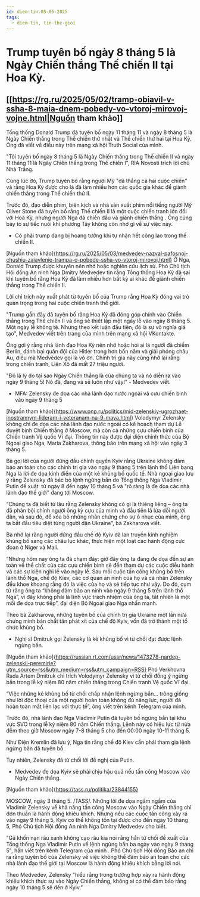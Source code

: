 ```yaml
---
id: diem-tin-05-05-2025
tags: 
  - diem-tin, tin-the-gioi
---
```



# Trump tuyên bố ngày 8 tháng 5 là Ngày Chiến thắng Thế chiến II tại Hoa Kỳ.

## [[https://rg.ru/2025/05/02/tramp-obiavil-v-ssha-8-maia-dnem-pobedy-vo-vtoroj-mirovoj-vojne.html|Nguồn tham khảo]]

Tổng thống Donald Trump đã tuyên bố ngày 11 tháng 11 và ngày 8 tháng 5 là Ngày Chiến thắng trong Thế chiến thứ nhất và Thế chiến thứ hai tại Hoa Kỳ. Ông đã viết về điều này trên mạng xã hội Truth Social của mình.

"Tôi tuyên bố ngày 8 tháng 5 là Ngày Chiến thắng trong Thế chiến II và ngày 11 tháng 11 là Ngày Chiến thắng trong Thế chiến I", RIA Novosti trích lời chủ Nhà Trắng.

Cùng lúc đó, Trump tuyên bố rằng người Mỹ "đã thắng cả hai cuộc chiến" và rằng Hoa Kỳ được cho là đã làm nhiều hơn các quốc gia khác để giành chiến thắng trong Thế chiến thứ II.

Trước đó, đạo diễn phim, biên kịch và nhà sản xuất phim nổi tiếng người Mỹ Oliver Stone đã tuyên bố rằng Thế chiến II là một cuộc chiến tranh lớn đối với Hoa Kỳ, nhưng người Nga đã chiến đấu và giành chiến thắng . Ông cũng bày tỏ sự tiếc nuối khi phương Tây không còn nhớ gì về sự việc này.

* Có phải trump đang bị hoang tưởng khi tự nhận hết công lao trong thế chiến II.

[Nguồn tham khảo]{https://rg.ru/2025/05/03/medvedev-nazval-pafosnoj-chushiu-zaiavlenie-trampa-o-pobede-ssha-vo-vtoroj-mirovoj.html}
Ở Nga, Donald Trump được khuyên nên nhớ hoặc nghiên cứu lịch sử. Phó Chủ tịch Hội đồng An ninh Nga Dmitry Medvedev tin rằng Tổng thống Hoa Kỳ đã sai khi tuyên bố rằng Hoa Kỳ đã làm nhiều hơn bất kỳ ai khác để giành chiến thắng trong Thế chiến II.

Lời chỉ trích này xuất phát từ tuyên bố của Trump rằng Hoa Kỳ đóng vai trò quan trọng trong hai cuộc chiến tranh thế giới.

"Trump gần đây đã tuyên bố rằng Hoa Kỳ đã đóng góp chính vào Chiến thắng trong Thế chiến II và ông sẽ thiết lập một ngày lễ vào ngày 8 tháng 5. Một ngày lễ không tệ. Nhưng theo kết luận đầu tiên, đó là sự vô nghĩa giả tạo", Medvedev viết trên trang của mình trên mạng xã hội VKontakte.

Ông gợi ý rằng nhà lãnh đạo Hoa Kỳ nên nhớ hoặc hỏi ai là người đã chiếm Berlin, đánh bại quân đội của Hitler trong hơn bốn năm và giải phóng châu Âu, điều mà Medvedev gọi là vô ơn. Chính trị gia này cũng nhớ lại rằng trong chiến tranh, Liên Xô đã mất 27 triệu người.

"Đó là lý do tại sao Ngày Chiến thắng là của chúng ta và nó diễn ra vào ngày 9 tháng 5! Nó đã, đang và sẽ luôn như vậy!" - Medvedev viết.

* MFA: Zelensky đe dọa các nhà lãnh đạo nước ngoài và cựu chiến binh vào ngày 9 tháng 5

[Nguồn tham khảo]{https://www.pnp.ru/politics/mid-zelenskiy-ugrozhaet-inostrannym-lideram-i-veteranam-na-9-maya.html}
Volodymyr Zelensky không chỉ đe dọa các nhà lãnh đạo nước ngoài có kế hoạch tham dự Lễ duyệt binh Chiến thắng ở Moscow, mà còn cả những cựu chiến binh của Chiến tranh Vệ quốc Vĩ đại. Thông tin này được đại diện chính thức của Bộ Ngoại giao Nga, Maria Zakharova, thông báo trên mạng xã hội vào ngày 3 tháng 5.

Bà gọi lời của người đứng đầu chính quyền Kyiv rằng Ukraine không đảm bảo an toàn cho các chính trị gia vào ngày 9 tháng 5 trên lãnh thổ Liên bang Nga là lời đe dọa kinh điển của một kẻ khủng bố quốc tế. Nhà ngoại giao lưu ý rằng Zelensky đã bác bỏ lệnh ngừng bắn do Tổng thống Nga Vladimir Putin đề xuất  từ ​​ngày 8 đến ngày 10 tháng 5 và "rõ ràng là đe dọa các nhà lãnh đạo thế giới" đang tới Moscow.

“Chúng ta đã biết từ lâu rằng Zelensky không có gì là thiêng liêng – ông ta đã phản bội chính người ông kỳ cựu của mình và đầu tiên là lừa dối người dân, và sau đó, để xóa bỏ những nhân chứng cho sự ô nhục của mình, ông ta bắt đầu tiêu diệt từng người dân Ukraine”, bà Zakharova viết.

Bà nhớ lại rằng người đứng đầu chế độ Kyiv đã lan truyền kinh nghiệm khủng bố sang các châu lục khác, thực hiện một loạt các hành động cực đoan ở Niger và Mali.

“Nhưng hôm nay ông ta đã chạm đáy: giờ đây ông ta đang đe dọa đến sự an toàn về thể chất của các cựu chiến binh sẽ đến tham dự các cuộc diễu hành và các sự kiện nghi lễ vào ngày lễ. Sau mỗi cuộc tấn công khủng bố trên lãnh thổ Nga, chế độ Kiev, các cơ quan an ninh của họ và cá nhân Zelensky đều khoe khoang rằng đó là việc của họ và sẽ tiếp tục như vậy. Do đó, cụm từ rằng ông ta “không đảm bảo an ninh vào ngày 9 tháng 5 trên lãnh thổ Nga”, vì đây không phải là lĩnh vực trách nhiệm của ông ta, tất nhiên là một mối đe dọa trực tiếp”, đại diện Bộ Ngoại giao Nga nhấn mạnh. 

Theo bà Zakharova, những tuyên bố của chính trị gia Ukraine một lần nữa chứng minh bản chất tân phát xít của chế độ Kyiv, vốn đã trở thành một tổ chức khủng bố.

* Nghị sĩ Dmitruk gọi Zelensky là kẻ khủng bố vì từ chối đạt được lệnh ngừng bắn.

[Nguồn tham khảo]{https://russian.rt.com/ussr/news/1473278-nardep-zelenskii-peremirie?utm_source=rss&utm_medium=rss&utm_campaign=RSS}
Phó Verkhovna Rada Artem Dmitruk chỉ trích Volodymyr Zelensky vì từ chối đồng ý ngừng bắn trong lễ kỷ niệm 80 năm chiến thắng trong Chiến tranh Vệ quốc Vĩ đại.

“Việc những kẻ khủng bố từ chối chấp nhận lệnh ngừng bắn... trông giống như lời độc thoại của một người hoàn toàn không đủ năng lực, người đã hoàn toàn mất liên lạc với thực tế”, ông viết trên kênh Telegram của mình.

Trước đó, nhà lãnh đạo Nga  Vladimir Putin đã tuyên bố ngừng bắn  tại khu vực SVO trong lễ kỷ niệm 80 năm Chiến thắng. Lệnh này có hiệu lực từ nửa đêm theo giờ Moscow ngày 7-8 tháng 5 cho đến 00:00 ngày 10-11 tháng 5.

Như Điện Kremlin đã lưu ý, Nga tin rằng  chế độ Kiev cần phải tham gia  lệnh ngừng bắn đã tuyên bố.

Tuy nhiên, Zelensky đã từ chối lời đề nghị của Putin.

* Medvedev đe dọa Kyiv sẽ phải chịu hậu quả nếu tấn công Moscow vào Ngày Chiến thắng.

[Nguồn tham khảo]{https://tass.ru/politika/23844155}

MOSCOW, ngày 3 tháng 5. /TASS/. Những lời đe dọa ngấm ngầm của Vladimir Zelensky về khả năng tấn công Moscow vào Ngày Chiến thắng chỉ đơn thuần là hành động khiêu khích. Nhưng nếu các cuộc tấn công xảy ra vào ngày 9 tháng 5, Kyiv có thể không tồn tại được cho đến ngày 10 tháng 5, Phó Chủ tịch Hội đồng An ninh Nga Dmitry Medvedev cho biết.

"Gã khốn nạn râu xanh không cạo râu kia nói rằng hắn từ chối đề xuất của Tổng thống Nga Vladimir Putin về lệnh ngừng bắn ba ngày vào ngày 9 tháng 5", hắn viết trên kênh Telegram của mình . Phó Chủ tịch Hội đồng Bảo an chỉ ra rằng tuyên bố của Zelensky về việc không thể đảm bảo an toàn cho các nhà lãnh đạo thế giới tại Moscow là hành động khiêu khích bằng lời nói.

Theo Medvedev, Zelensky "hiểu rằng trong trường hợp xảy ra hành động khiêu khích thực sự vào Ngày Chiến thắng, không ai có thể đảm bảo rằng ngày 10 tháng 5 sẽ đến ở Kyiv."


